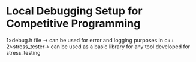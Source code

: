 #  Local Debugging Setup for Competitive Programming
1>debug.h file -> can be used for error and logging purposes in c++
2>stress_tester-> can be used as a basic library for any tool developed for stress_testing

